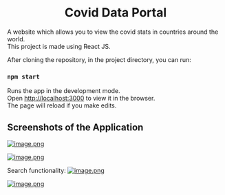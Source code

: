 <h1 align="center">Covid Data Portal</h1>

A website which allows you to view the covid stats in countries around the world. \
This project is made using React JS. 


After cloning the repository, in the project directory, you can run: 
### `npm start`

Runs the app in the development mode.\
Open [http://localhost:3000](http://localhost:3000) to view it in the browser. \
The page will reload if you make edits.

## Screenshots of the Application
[![image.png](https://i.postimg.cc/15gJMpYJ/image.png)](https://postimg.cc/nCJ4hQxD)

[![image.png](https://i.postimg.cc/50R8Fr11/image.png)](https://postimg.cc/CBbR3mz6)

Search functionality:
[![image.png](https://i.postimg.cc/zG8pN9GP/image.png)](https://postimg.cc/zV2TS2Wn)

[![image.png](https://i.postimg.cc/fWdv9w3r/image.png)](https://postimg.cc/NLgThvk6)
